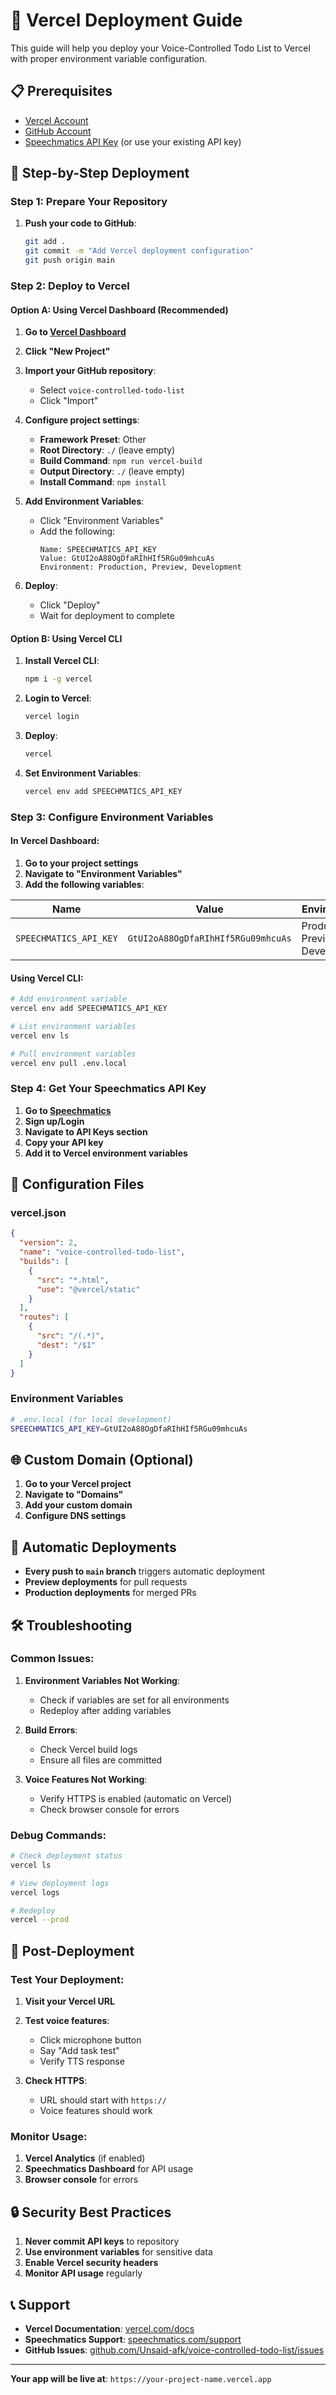 # 🚀 Vercel Deployment Guide

This guide will help you deploy your Voice-Controlled Todo List to Vercel with proper environment variable configuration.

## 📋 Prerequisites

- [Vercel Account](https://vercel.com/signup)
- [GitHub Account](https://github.com)
- [Speechmatics API Key](https://www.speechmatics.com/) (or use your existing API key)

## 🎯 Step-by-Step Deployment

### **Step 1: Prepare Your Repository**

1. **Push your code to GitHub**:
   ```bash
   git add .
   git commit -m "Add Vercel deployment configuration"
   git push origin main
   ```

### **Step 2: Deploy to Vercel**

#### **Option A: Using Vercel Dashboard (Recommended)**

1. **Go to [Vercel Dashboard](https://vercel.com/dashboard)**
2. **Click "New Project"**
3. **Import your GitHub repository**:
   - Select `voice-controlled-todo-list`
   - Click "Import"

4. **Configure project settings**:
   - **Framework Preset**: Other
   - **Root Directory**: `./` (leave empty)
   - **Build Command**: `npm run vercel-build`
   - **Output Directory**: `./` (leave empty)
   - **Install Command**: `npm install`

5. **Add Environment Variables**:
   - Click "Environment Variables"
   - Add the following:
     ```
     Name: SPEECHMATICS_API_KEY
     Value: GtUI2oA88OgDfaRIhHIf5RGu09mhcuAs
     Environment: Production, Preview, Development
     ```

6. **Deploy**:
   - Click "Deploy"
   - Wait for deployment to complete

#### **Option B: Using Vercel CLI**

1. **Install Vercel CLI**:
   ```bash
   npm i -g vercel
   ```

2. **Login to Vercel**:
   ```bash
   vercel login
   ```

3. **Deploy**:
   ```bash
   vercel
   ```

4. **Set Environment Variables**:
   ```bash
   vercel env add SPEECHMATICS_API_KEY
   ```

### **Step 3: Configure Environment Variables**

#### **In Vercel Dashboard**:

1. **Go to your project settings**
2. **Navigate to "Environment Variables"**
3. **Add the following variables**:

| Name | Value | Environment |
|------|-------|-------------|
| `SPEECHMATICS_API_KEY` | `GtUI2oA88OgDfaRIhHIf5RGu09mhcuAs` | Production, Preview, Development |

#### **Using Vercel CLI**:

```bash
# Add environment variable
vercel env add SPEECHMATICS_API_KEY

# List environment variables
vercel env ls

# Pull environment variables
vercel env pull .env.local
```

### **Step 4: Get Your Speechmatics API Key**

1. **Go to [Speechmatics](https://www.speechmatics.com/)**
2. **Sign up/Login**
3. **Navigate to API Keys section**
4. **Copy your API key**
5. **Add it to Vercel environment variables**

## 🔧 Configuration Files

### **vercel.json**
```json
{
  "version": 2,
  "name": "voice-controlled-todo-list",
  "builds": [
    {
      "src": "*.html",
      "use": "@vercel/static"
    }
  ],
  "routes": [
    {
      "src": "/(.*)",
      "dest": "/$1"
    }
  ]
}
```

### **Environment Variables**
```bash
# .env.local (for local development)
SPEECHMATICS_API_KEY=GtUI2oA88OgDfaRIhHIf5RGu09mhcuAs
```

## 🌐 Custom Domain (Optional)

1. **Go to your Vercel project**
2. **Navigate to "Domains"**
3. **Add your custom domain**
4. **Configure DNS settings**

## 🔄 Automatic Deployments

- **Every push to `main` branch** triggers automatic deployment
- **Preview deployments** for pull requests
- **Production deployments** for merged PRs

## 🛠️ Troubleshooting

### **Common Issues**:

1. **Environment Variables Not Working**:
   - Check if variables are set for all environments
   - Redeploy after adding variables

2. **Build Errors**:
   - Check Vercel build logs
   - Ensure all files are committed

3. **Voice Features Not Working**:
   - Verify HTTPS is enabled (automatic on Vercel)
   - Check browser console for errors

### **Debug Commands**:

```bash
# Check deployment status
vercel ls

# View deployment logs
vercel logs

# Redeploy
vercel --prod
```

## 📱 Post-Deployment

### **Test Your Deployment**:

1. **Visit your Vercel URL**
2. **Test voice features**:
   - Click microphone button
   - Say "Add task test"
   - Verify TTS response

3. **Check HTTPS**:
   - URL should start with `https://`
   - Voice features should work

### **Monitor Usage**:

1. **Vercel Analytics** (if enabled)
2. **Speechmatics Dashboard** for API usage
3. **Browser console** for errors

## 🔒 Security Best Practices

1. **Never commit API keys** to repository
2. **Use environment variables** for sensitive data
3. **Enable Vercel security headers**
4. **Monitor API usage** regularly

## 📞 Support

- **Vercel Documentation**: [vercel.com/docs](https://vercel.com/docs)
- **Speechmatics Support**: [speechmatics.com/support](https://www.speechmatics.com/support)
- **GitHub Issues**: [github.com/Unsaid-afk/voice-controlled-todo-list/issues](https://github.com/Unsaid-afk/voice-controlled-todo-list/issues)

---

**Your app will be live at**: `https://your-project-name.vercel.app`
